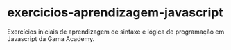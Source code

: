 # exercicios-aprendizagem-javascript
Exercícios iniciais de aprendizagem de sintaxe e lógica de programação em Javascript da Gama Academy.
